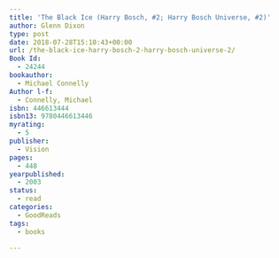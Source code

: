 ```yaml
---
title: 'The Black Ice (Harry Bosch, #2; Harry Bosch Universe, #2)'
author: Glenn Dixon
type: post
date: 2018-07-28T15:10:43+00:00
url: /the-black-ice-harry-bosch-2-harry-bosch-universe-2/
Book Id:
  - 24244
bookauthor:
  - Michael Connelly
Author l-f:
  - Connelly, Michael
isbn: 446613444
isbn13: 9780446613446
myrating:
  - 5
publisher:
  - Vision
pages:
  - 448
yearpublished:
  - 2003
status:
  - read
categories:
  - GoodReads
tags:
  - books

---
```

